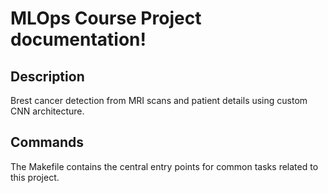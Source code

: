# MLOps Course Project documentation!

## Description

Brest cancer detection from MRI scans and patient details using custom CNN architecture.

## Commands

The Makefile contains the central entry points for common tasks related to this project.

